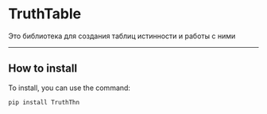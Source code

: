 # **TruthTable** #

Это библиотека для создания таблиц истинности и работы с ними 

----------

## How to install ##
To install, you can use the command:

    pip install TruthThn
